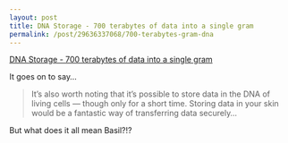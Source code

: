 ```yaml
---
layout: post
title: DNA Storage - 700 terabytes of data into a single gram
permalink: /post/29636337068/700-terabytes-gram-dna 
---
```


<a href="http://www.extremetech.com/extreme/134672-harvard-cracks-dna-storage-crams-700-terabytes-of-data-into-a-single-gram">DNA Storage - 700 terabytes of data into a single gram</a><br/><p>It goes on to say&#8230;</p>

<blockquote>

<p>It’s also worth noting that it’s possible to store data in the DNA of living cells — though only for a short time. Storing data in your skin would be a fantastic way of transferring data securely…</p>

</blockquote>

<p>But what does it all mean Basil?!?</p>

